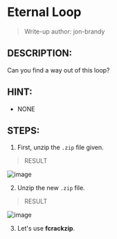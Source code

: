 # Eternal Loop
> Write-up author: jon-brandy
## DESCRIPTION:
Can you find a way out of this loop?
## HINT:
- NONE
## STEPS:
1. First, unzip the `.zip` file given.

> RESULT

![image](https://user-images.githubusercontent.com/70703371/210124140-020d27fe-945e-43c5-b40e-7f99a6bb6a63.png)


2. Unzip the new `.zip` file.

> RESULT

![image](https://user-images.githubusercontent.com/70703371/210124157-50c4c399-0456-4b3d-89f2-aa6cb8215add.png)


3. Let's use **fcrackzip**.


